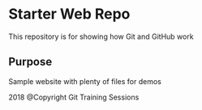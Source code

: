 # Starter Web Repo

This repository is for showing how Git and GitHub work

## Purpose

Sample website with plenty of files for demos

2018 @Copyright Git Training Sessions